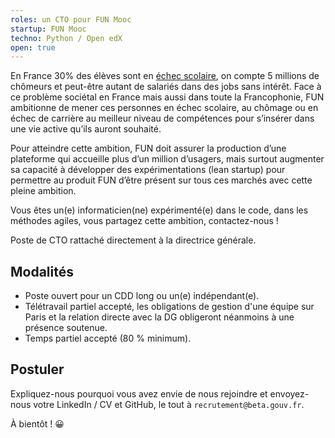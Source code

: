 ```yaml
---
roles: un CTO pour FUN Mooc 
startup: FUN Mooc
techno: Python / Open edX
open: true
---
```


En France 30% des élèves sont en [échec scolaire](https://www.insee.fr/fr/statistiques/1292995), on compte 5 millions de chômeurs et peut-être autant de salariés dans des jobs sans intérêt. Face à ce problème sociétal en France mais aussi dans toute la Francophonie, FUN ambitionne de mener ces personnes en échec scolaire, au chômage ou en échec de carrière au meilleur niveau de compétences pour s’insérer dans une vie active qu’ils auront souhaité.

<!--more-->

Pour atteindre cette ambition, FUN doit assurer la production d’une plateforme qui accueille plus d’un million d’usagers, mais surtout augmenter sa capacité à développer des expérimentations (lean startup) pour permettre au produit FUN d’être présent sur tous ces marchés avec cette pleine ambition.

Vous êtes un(e) informaticien(ne) expérimenté(e) dans le code, dans les méthodes agiles, vous partagez cette ambition, contactez-nous !

Poste de CTO rattaché directement à la directrice générale.

## Modalités

- Poste ouvert pour un CDD long ou un(e) indépendant(e).
- Télétravail partiel accepté, les obligations de gestion d'une équipe sur Paris et la relation directe avec la DG obligeront néanmoins à une présence soutenue.
- Temps partiel accepté (80 % minimum).

## Postuler

Expliquez-nous pourquoi vous avez envie de nous rejoindre et envoyez-nous votre LinkedIn / CV et GitHub, le tout à `recrutement@beta.gouv.fr`.

À bientôt ! 😀

